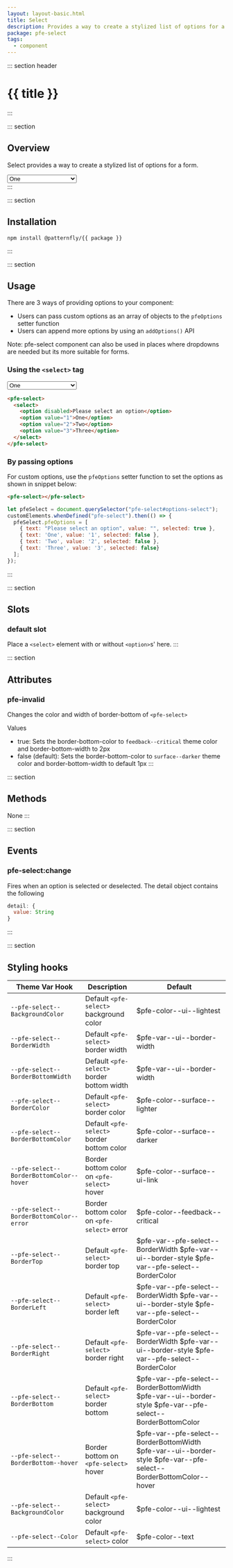 ```yaml
---
layout: layout-basic.html
title: Select
description: Provides a way to create a stylized list of options for a form
package: pfe-select
tags:
  - component
---
```

<script type="module" src="/node_modules/@patternfly/{{ package }}/dist/{{ package }}.min.js"></script>

::: section header
# {{ title }}
:::

::: section
## Overview
Select provides a way to create a stylized list of options for a form.

<div class="pfe-l-grid pfe-m-gutters">
  <pfe-select class="pfe-l-grid__item pfe-m-3-col">
    <select>
      <option disabled>Please select an option</option>
      <option value="1">One</option>
      <option value="2">Two</option>
      <option value="3">Three</option>
    </select>
  </pfe-select>
</div>
:::

::: section
## Installation

```shell
npm install @patternfly/{{ package }}
```
:::

::: section
## Usage

There are 3 ways of providing options to your component:

- Users can pass custom options as an array of objects to the `pfeOptions` setter function
- Users can append more options by using an `addOptions()` API

Note: pfe-select component can also be used in places where dropdowns are needed but its more suitable for forms.

### Using the `<select>` tag

<div class="pfe-l-grid pfe-m-gutters">
  <pfe-select class="pfe-l-grid__item pfe-m-3-col">
    <select>
      <option disabled>Please select an option</option>
      <option value="1">One</option>
      <option value="2">Two</option>
      <option value="3">Three</option>
    </select>
  </pfe-select>
</div>

```html
<pfe-select>
  <select>
    <option disabled>Please select an option</option>
    <option value="1">One</option>
    <option value="2">Two</option>
    <option value="3">Three</option>
  </select>
</pfe-select>
```

### By passing options


For custom options, use the `pfeOptions` setter function to set the options as shown in snippet below:

<div class="pfe-l-grid pfe-m-gutters">
  <pfe-select id="options-select" class="pfe-l-grid__item pfe-m-3-col"></pfe-select>
</div>

```html
<pfe-select></pfe-select>
```

```javascript
let pfeSelect = document.querySelector("pfe-select#options-select");
customElements.whenDefined("pfe-select").then(() => {
  pfeSelect.pfeOptions = [
    { text: "Please select an option", value: "", selected: true },
    { text: 'One', value: '1', selected: false },
    { text: 'Two', value: '2', selected: false },
    { text: 'Three', value: '3', selected: false}
  ];
});
```
:::

::: section
## Slots
### default slot

Place a `<select>` element with or without `<option>`s' here.
:::

::: section
## Attributes
### pfe-invalid
Changes the color and width of border-bottom of `<pfe-select>`

Values
- true: Sets the border-bottom-color to `feedback--critical` theme color and border-bottom-width to 2px
- false (default): Sets the border-bottom-color to `surface--darker` theme color and border-bottom-width to default 1px
:::

::: section
## Methods
None
:::

::: section
## Events
### pfe-select:change

Fires when an option is selected or deselected. The detail object contains the
following

```javascript
detail: {
  value: String
}
```
:::

::: section
## Styling hooks
| Theme Var Hook                                        | Description                                               | Default                                     |
| ----------------------------------------------------- | --------------------------------------------------------- | ------------------------------------------- |
| `--pfe-select--BackgroundColor`                       | Default `<pfe-select>` background color                   | $pfe-color--ui--lightest                  |
| `--pfe-select--BorderWidth`                           | Default `<pfe-select>` border width                       | $pfe-var--ui--border-width                |
| `--pfe-select--BorderBottomWidth`                     | Default `<pfe-select>` border bottom width                | $pfe-var--ui--border-width                |
| `--pfe-select--BorderColor`                           | Default `<pfe-select>` border color                       | $pfe-color--surface--lighter              |
| `--pfe-select--BorderBottomColor`                     | Default `<pfe-select>` border bottom color                | $pfe-color--surface--darker               |
| `--pfe-select--BorderBottomColor--hover`              | Border bottom color on `<pfe-select>` hover               | $pfe-color--surface--ui-link              |
| `--pfe-select--BorderBottomColor--error`              | Border bottom color on `<pfe-select>` error               | $pfe-color--feedback--critical            |
| `--pfe-select--BorderTop`                             | Default `<pfe-select>` border top                         | $pfe-var--pfe-select--BorderWidth $pfe-var--ui--border-style $pfe-var--pfe-select--BorderColor                                                                                                                               |
| `--pfe-select--BorderLeft`                            | Default `<pfe-select>` border left                        | $pfe-var--pfe-select--BorderWidth $pfe-var--ui--border-style $pfe-var--pfe-select--BorderColor                                                                                                                               |
| `--pfe-select--BorderRight`                           | Default `<pfe-select>` border right                       | $pfe-var--pfe-select--BorderWidth $pfe-var--ui--border-style $pfe-var--pfe-select--BorderColor                                                                                                                               |
| `--pfe-select--BorderBottom`                          | Default `<pfe-select>` border bottom                      | $pfe-var--pfe-select--BorderBottomWidth $pfe-var--ui--border-style $pfe-var--pfe-select--BorderBottomColor                                                                                              |
| `--pfe-select--BorderBottom--hover`                   | Border bottom on `<pfe-select>` hover                     | $pfe-var--pfe-select--BorderBottomWidth $pfe-var--ui--border-style $pfe-var--pfe-select--BorderBottomColor--hover                                                                                       |
| `--pfe-select--BackgroundColor`                       | Default `<pfe-select>` background color                   | $pfe-color--ui--lightest                  |
| `--pfe-select--Color`                                 | Default `<pfe-select>` color                              | $pfe-color--text                          |
:::

<script>
let pfeSelect = document.querySelector("pfe-select#options-select");
customElements.whenDefined("pfe-select").then(() => {
  pfeSelect.pfeOptions = [
    { text: "Please select an option", value: "", selected: true },
    { text: 'One', value: '1', selected: false },
    { text: 'Two', value: '2', selected: false },
    { text: 'Three', value: '3', selected: false}
  ];
});
</script>